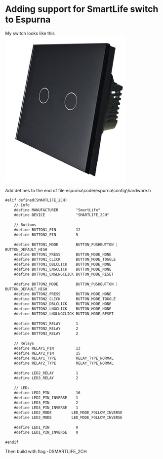 # Adding support for SmartLife switch to Espurna
My switch looks like this
![SmartLife switch](https://github.com/vtochq/custom/blob/master/SmartLifeSwitch.jpg)

Add defines to the end of file espurna\code\espurna\config\hardware.h
```
#elif defined(SMARTLIFE_2CH)
    // Info
    #define MANUFACTURER        "SmartLife"
    #define DEVICE              "SMARTLIFE_2CH"

    // Buttons
    #define BUTTON1_PIN         12
    #define BUTTON2_PIN         5

    #define BUTTON1_MODE        BUTTON_PUSHBUTTON | BUTTON_DEFAULT_HIGH
    #define BUTTON1_PRESS       BUTTON_MODE_NONE
    #define BUTTON1_CLICK       BUTTON_MODE_TOGGLE
    #define BUTTON1_DBLCLICK    BUTTON_MODE_NONE
    #define BUTTON1_LNGCLICK    BUTTON_MODE_NONE
    #define BUTTON1_LNGLNGCLICK BUTTON_MODE_RESET

    #define BUTTON2_MODE        BUTTON_PUSHBUTTON | BUTTON_DEFAULT_HIGH
    #define BUTTON2_PRESS       BUTTON_MODE_NONE
    #define BUTTON2_CLICK       BUTTON_MODE_TOGGLE
    #define BUTTON2_DBLCLICK    BUTTON_MODE_NONE
    #define BUTTON2_LNGCLICK    BUTTON_MODE_NONE
    #define BUTTON2_LNGLNGCLICK BUTTON_MODE_RESET

    #define BUTTON1_RELAY       1
    #define BUTTON2_RELAY       2
    #define BUTTON3_RELAY       2

    // Relays
    #define RELAY1_PIN          13
    #define RELAY2_PIN          15
    #define RELAY1_TYPE         RELAY_TYPE_NORMAL
    #define RELAY2_TYPE         RELAY_TYPE_NORMAL

    #define LED2_RELAY          1
    #define LED3_RELAY          2

    // LEDs
    #define LED2_PIN            16
    #define LED2_PIN_INVERSE    1
    #define LED3_PIN            2
    #define LED3_PIN_INVERSE    1
    #define LED2_MODE         LED_MODE_FOLLOW_INVERSE
    #define LED3_MODE         LED_MODE_FOLLOW_INVERSE

    #define LED1_PIN            0
    #define LED1_PIN_INVERSE    0

#endif
```

Then build with flag -DSMARTLIFE_2CH
